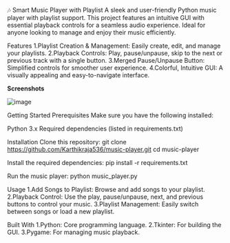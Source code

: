 🎶 Smart Music Player with Playlist
A sleek and user-friendly Python music player with playlist support. This project features an intuitive GUI with essential playback controls for a seamless audio experience. Ideal for anyone looking to manage and enjoy their music efficiently.

Features
1.Playlist Creation & Management: Easily create, edit, and manage your playlists.
2.Playback Controls: Play, pause/unpause, skip to the next or previous track with a single button.
3.Merged Pause/Unpause Button: Simplified controls for smoother user experience.
4.Colorful, Intuitive GUI: A visually appealing and easy-to-navigate interface.

__Screenshots__

![image](https://github.com/user-attachments/assets/3c0d8351-8867-4d46-b733-16f6b624f4d1)

Getting Started
Prerequisites
Make sure you have the following installed:

Python 3.x
Required dependencies (listed in requirements.txt)

Installation
Clone this repository:
git clone https://github.com/Karthikraja536/music-player.git
cd music-player

Install the required dependencies:
pip install -r requirements.txt

Run the music player:
python music_player.py

Usage
1.Add Songs to Playlist: Browse and add songs to your playlist.
2.Playback Control: Use the play, pause/unpause, next, and previous buttons to control your music.
3.Playlist Management: Easily switch between songs or load a new playlist.

Built With
1.Python: Core programming language.
2.Tkinter: For building the GUI.
3.Pygame: For managing music playback.
